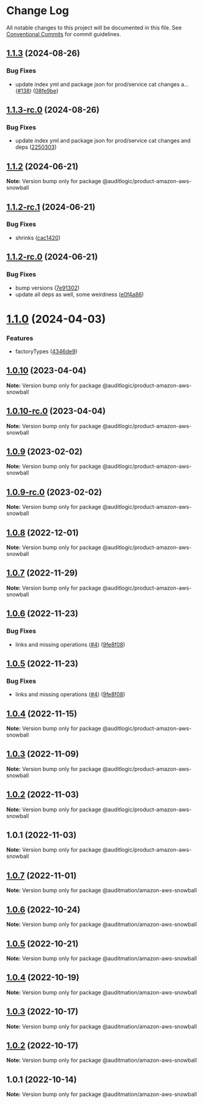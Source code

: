 # Change Log

All notable changes to this project will be documented in this file.
See [Conventional Commits](https://conventionalcommits.org) for commit guidelines.

## [1.1.3](https://github.com/auditlogic/product/compare/@auditlogic/product-amazon-aws-snowball@1.1.2...@auditlogic/product-amazon-aws-snowball@1.1.3) (2024-08-26)


### Bug Fixes

* update index yml and package json for prod/service cat changes a… ([#138](https://github.com/auditlogic/product/issues/138)) ([08fe9be](https://github.com/auditlogic/product/commit/08fe9beb1c8457462a19bc69caa02e6212d97e1a))





## [1.1.3-rc.0](https://github.com/auditlogic/product/compare/@auditlogic/product-amazon-aws-snowball@1.1.2...@auditlogic/product-amazon-aws-snowball@1.1.3-rc.0) (2024-08-26)


### Bug Fixes

* update index yml and package json for prod/service cat changes and deps ([2250303](https://github.com/auditlogic/product/commit/225030363a363608240135b7ebed386b28f01e4b))





## [1.1.2](https://github.com/auditlogic/product/compare/@auditlogic/product-amazon-aws-snowball@1.1.2-rc.1...@auditlogic/product-amazon-aws-snowball@1.1.2) (2024-06-21)

**Note:** Version bump only for package @auditlogic/product-amazon-aws-snowball





## [1.1.2-rc.1](https://github.com/auditlogic/product/compare/@auditlogic/product-amazon-aws-snowball@1.1.2-rc.0...@auditlogic/product-amazon-aws-snowball@1.1.2-rc.1) (2024-06-21)


### Bug Fixes

* shrinks ([cac1420](https://github.com/auditlogic/product/commit/cac14200fefcd8183ab69fe89a47bd3f70f563e9))





## [1.1.2-rc.0](https://github.com/auditlogic/product/compare/@auditlogic/product-amazon-aws-snowball@1.1.0...@auditlogic/product-amazon-aws-snowball@1.1.2-rc.0) (2024-06-21)


### Bug Fixes

* bump versions ([7e91302](https://github.com/auditlogic/product/commit/7e913023b8b312150ed7762c32fbbe616be71de5))
* update all deps as well, some weirdness ([e0f4a86](https://github.com/auditlogic/product/commit/e0f4a864714e2d3de6bbf3da014d5312fe53be2f))





# [1.1.0](https://github.com/auditlogic/product/compare/@auditlogic/product-amazon-aws-snowball@1.0.10...@auditlogic/product-amazon-aws-snowball@1.1.0) (2024-04-03)


### Features

* factoryTypes ([4346de9](https://github.com/auditlogic/product/commit/4346de92693aee892fccf725338ffc7b80ab182b))





## [1.0.10](https://github.com/auditlogic/product/compare/@auditlogic/product-amazon-aws-snowball@1.0.9...@auditlogic/product-amazon-aws-snowball@1.0.10) (2023-04-04)

**Note:** Version bump only for package @auditlogic/product-amazon-aws-snowball





## [1.0.10-rc.0](https://github.com/auditlogic/product/compare/@auditlogic/product-amazon-aws-snowball@1.0.9...@auditlogic/product-amazon-aws-snowball@1.0.10-rc.0) (2023-04-04)

**Note:** Version bump only for package @auditlogic/product-amazon-aws-snowball





## [1.0.9](https://github.com/auditlogic/product/compare/@auditlogic/product-amazon-aws-snowball@1.0.8...@auditlogic/product-amazon-aws-snowball@1.0.9) (2023-02-02)

**Note:** Version bump only for package @auditlogic/product-amazon-aws-snowball





## [1.0.9-rc.0](https://github.com/auditlogic/product/compare/@auditlogic/product-amazon-aws-snowball@1.0.8...@auditlogic/product-amazon-aws-snowball@1.0.9-rc.0) (2023-02-02)

**Note:** Version bump only for package @auditlogic/product-amazon-aws-snowball





## [1.0.8](https://github.com/auditlogic/product/compare/@auditlogic/product-amazon-aws-snowball@1.0.7...@auditlogic/product-amazon-aws-snowball@1.0.8) (2022-12-01)

**Note:** Version bump only for package @auditlogic/product-amazon-aws-snowball





## [1.0.7](https://github.com/auditlogic/product/compare/@auditlogic/product-amazon-aws-snowball@1.0.6...@auditlogic/product-amazon-aws-snowball@1.0.7) (2022-11-29)

**Note:** Version bump only for package @auditlogic/product-amazon-aws-snowball





## [1.0.6](https://github.com/auditlogic/product/compare/@auditlogic/product-amazon-aws-snowball@1.0.4...@auditlogic/product-amazon-aws-snowball@1.0.6) (2022-11-23)


### Bug Fixes

* links and missing operations ([#4](https://github.com/auditlogic/product/issues/4)) ([9fe8f08](https://github.com/auditlogic/product/commit/9fe8f08fe7c57fdb79f991ac35bd6ac2e7dcad38))





## [1.0.5](https://github.com/auditlogic/product/compare/@auditlogic/product-amazon-aws-snowball@1.0.4...@auditlogic/product-amazon-aws-snowball@1.0.5) (2022-11-23)


### Bug Fixes

* links and missing operations ([#4](https://github.com/auditlogic/product/issues/4)) ([9fe8f08](https://github.com/auditlogic/product/commit/9fe8f08fe7c57fdb79f991ac35bd6ac2e7dcad38))





## [1.0.4](https://github.com/auditlogic/product/compare/@auditlogic/product-amazon-aws-snowball@1.0.3...@auditlogic/product-amazon-aws-snowball@1.0.4) (2022-11-15)

**Note:** Version bump only for package @auditlogic/product-amazon-aws-snowball





## [1.0.3](https://github.com/auditlogic/product/compare/@auditlogic/product-amazon-aws-snowball@1.0.2...@auditlogic/product-amazon-aws-snowball@1.0.3) (2022-11-09)

**Note:** Version bump only for package @auditlogic/product-amazon-aws-snowball





## [1.0.2](https://github.com/auditlogic/product/compare/@auditlogic/product-amazon-aws-snowball@1.0.1...@auditlogic/product-amazon-aws-snowball@1.0.2) (2022-11-03)

**Note:** Version bump only for package @auditlogic/product-amazon-aws-snowball





## 1.0.1 (2022-11-03)

**Note:** Version bump only for package @auditlogic/product-amazon-aws-snowball





## [1.0.7](https://github.com/auditmation/store-content/compare/@auditmation/amazon-aws-snowball@1.0.6...@auditmation/amazon-aws-snowball@1.0.7) (2022-11-01)

**Note:** Version bump only for package @auditmation/amazon-aws-snowball





## [1.0.6](https://github.com/auditmation/store-content/compare/@auditmation/amazon-aws-snowball@1.0.5...@auditmation/amazon-aws-snowball@1.0.6) (2022-10-24)

**Note:** Version bump only for package @auditmation/amazon-aws-snowball





## [1.0.5](https://github.com/auditmation/store-content/compare/@auditmation/amazon-aws-snowball@1.0.4...@auditmation/amazon-aws-snowball@1.0.5) (2022-10-21)

**Note:** Version bump only for package @auditmation/amazon-aws-snowball





## [1.0.4](https://github.com/auditmation/store-content/compare/@auditmation/amazon-aws-snowball@1.0.3...@auditmation/amazon-aws-snowball@1.0.4) (2022-10-19)

**Note:** Version bump only for package @auditmation/amazon-aws-snowball





## [1.0.3](https://github.com/auditmation/store-content/compare/@auditmation/amazon-aws-snowball@1.0.2...@auditmation/amazon-aws-snowball@1.0.3) (2022-10-17)

**Note:** Version bump only for package @auditmation/amazon-aws-snowball





## [1.0.2](https://github.com/auditmation/store-content/compare/@auditmation/amazon-aws-snowball@1.0.1...@auditmation/amazon-aws-snowball@1.0.2) (2022-10-17)

**Note:** Version bump only for package @auditmation/amazon-aws-snowball





## 1.0.1 (2022-10-14)

**Note:** Version bump only for package @auditmation/amazon-aws-snowball
